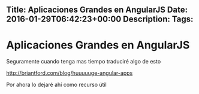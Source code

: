 Title: Aplicaciones Grandes en AngularJS
Date: 2016-01-29T06:42:23+00:00
Description: 
Tags: 
---
# Aplicaciones Grandes en AngularJS

Seguramente cuando tenga mas tiempo traduciré algo de esto

http://briantford.com/blog/huuuuuge-angular-apps

Por ahora lo dejaré ahí como recurso útil